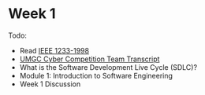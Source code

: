 # Week 1

Todo:

- Read [IEEE 1233-1998](https://github.com/phi12ip/cmis-330/blob/20f6771f9100eb1dd0d3f5790abb9b42f73e85f0/week1/IEEE-1233-1998%20-%20Guide%20for%20Developing%20System%20Requirements%20Specifications.pdf)
- [UMGC Cyber Competition Team Transcript](https://github.com/phi12ip/cmis-330/blob/75ee74703de8446f3a2efc5f2ea47c89272da80d/week1/UMGC%20Cyber%20Competition%20Team%20Transcript.pdf)
- What is the Software Development Live Cycle (SDLC)?
- Module 1: Introduction to Software Engineering
- Week 1 Discussion

